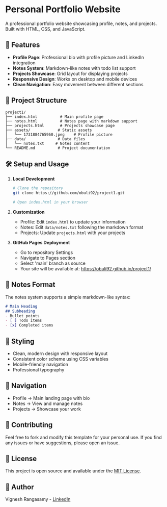 # Personal Portfolio Website

A professional portfolio website showcasing profile, notes, and projects. Built with HTML, CSS, and JavaScript.

## 🚀 Features

- **Profile Page**: Professional bio with profile picture and LinkedIn integration
- **Notes System**: Markdown-like notes with todo list support
- **Projects Showcase**: Grid layout for displaying projects
- **Responsive Design**: Works on desktop and mobile devices
- **Clean Navigation**: Easy movement between different sections

## 📁 Project Structure

```
project1/
├── index.html          # Main profile page
├── notes.html          # Notes page with markdown support
├── projects.html       # Projects showcase page
├── assets/            # Static assets
│   └── 1731884765960.jpeg    # Profile picture
├── data/              # Data files
│   └── notes.txt     # Notes content
└── README.md          # Project documentation
```

## 🛠️ Setup and Usage

1. **Local Development**
   ```bash
   # Clone the repository
   git clone https://github.com/obuli92/project1.git
   
   # Open index.html in your browser
   ```

2. **Customization**
   - Profile: Edit `index.html` to update your information
   - Notes: Edit `data/notes.txt` following the markdown format
   - Projects: Update `projects.html` with your projects

3. **GitHub Pages Deployment**
   - Go to repository Settings
   - Navigate to Pages section
   - Select 'main' branch as source
   - Your site will be available at: https://obuli92.github.io/project1/

## 📝 Notes Format

The notes system supports a simple markdown-like syntax:

```markdown
# Main Heading
## Subheading
- Bullet points
- [ ] Todo items
- [x] Completed items
```

## 🎨 Styling

- Clean, modern design with responsive layout
- Consistent color scheme using CSS variables
- Mobile-friendly navigation
- Professional typography

## 🔗 Navigation

- Profile → Main landing page with bio
- Notes → View and manage notes
- Projects → Showcase your work

## 🤝 Contributing

Feel free to fork and modify this template for your personal use. If you find any issues or have suggestions, please open an issue.

## 📄 License

This project is open source and available under the [MIT License](LICENSE).

## 👤 Author

Vignesh Rangasamy - [LinkedIn](https://linkedin.com/in/obulivignesh/) 